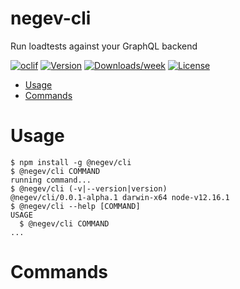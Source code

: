 negev-cli
====================

Run loadtests against your GraphQL backend

[![oclif](https://img.shields.io/badge/cli-oclif-brightgreen.svg)](https://oclif.io)
[![Version](https://img.shields.io/npm/v/negev-cli.svg)](https://npmjs.org/package/negev-cli)
[![Downloads/week](https://img.shields.io/npm/dw/negev-cli.svg)](https://npmjs.org/package/negev-cli)
[![License](https://img.shields.io/npm/l/negev-cli.svg)](https://github.com/marhaupe/negev/blob/master/package.json)

<!-- toc -->
* [Usage](#usage)
* [Commands](#commands)
<!-- tocstop -->
# Usage
<!-- usage -->
```sh-session
$ npm install -g @negev/cli
$ @negev/cli COMMAND
running command...
$ @negev/cli (-v|--version|version)
@negev/cli/0.0.1-alpha.1 darwin-x64 node-v12.16.1
$ @negev/cli --help [COMMAND]
USAGE
  $ @negev/cli COMMAND
...
```
<!-- usagestop -->
# Commands
<!-- commands -->

<!-- commandsstop -->
